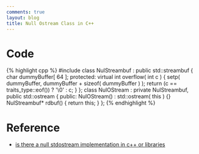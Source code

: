 ```yaml
---
comments: true
layout: blog
title: Null Ostream Class in C++
---
```


# Code 

{% highlight cpp %}
#include <iostream>
class NulStreambuf : public std::streambuf
{
    char                dummyBuffer[ 64 ];
protected:
    virtual int         overflow( int c ) 
    {
        setp( dummyBuffer, dummyBuffer + sizeof( dummyBuffer ) );
        return (c == traits_type::eof()) ? '\0' : c;
    }
};
class NulOStream : private NulStreambuf, public std::ostream
{
public:
    NulOStream() : std::ostream( this ) {}
    NulStreambuf* rdbuf() { return this; }
};
{% endhighlight %}

# Reference 

  * [is there a null stdostream implementation in c++ or libraries](http://stackoverflow.com/questions/8243743/is-there-a-null-stdostream-implementation-in-c-or-libraries/8244052#8244052)

